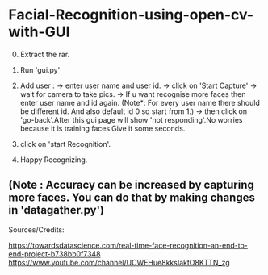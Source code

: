 # Facial-Recognition-using-open-cv-with-GUI

0) Extract the rar.

1) Run 'gui.py'

2) Add user :
   -> enter user name and user id. 
   -> click on 'Start Capture'
   -> wait for camera to take pics. 
   -> If u want recognise more faces then enter user name and id again.
     (Note*: For every user name there should be different id. And also default id 0 so start from 1.)
   -> then click on 'go-back'.After this gui page will show 'not responding'.No worries because it is training faces.Give it some seconds.

3) click on 'start Recognition'.

4) Happy Recognizing.

(Note : Accuracy can be increased by capturing more faces. You can do that by making changes in 'datagather.py')
-------------------------------------------------------------------------------------------------

Sources/Credits: 

https://towardsdatascience.com/real-time-face-recognition-an-end-to-end-project-b738bb0f7348
https://www.youtube.com/channel/UCWEHue8kksIaktO8KTTN_zg


